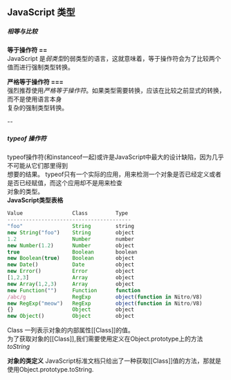 ## JavaScript 类型

##### 相等与比较
**等于操作符 ==**<br>
JavaScript 是*弱类型*的弱类型的语言，这就意味着，等于操作符会为了比较两个值而进行强制类型转换。

**严格等于操作符 ===**<br>
强烈推荐使用*严格等于操作符*。如果类型需要转换，应该在比较之前显式的转换，而不是使用语言本身<br>
复杂的强制类型转换。

--

##### typeof 操作符
typeof操作符(和instanceof一起)或许是JavaScript中最大的设计缺陷，因为几乎不可能从它们那里得到<br>
想要的结果。
typeof只有一个实际的应用，用来检测一个对象是否已经定义或者是否已经赋值，而这个应用却不是用来检查<br>
对象的类型。<br>
**JavaScript类型表格**
```javascript
Value                Class         Type
----------------------------------------
"foo"                String        string  
new String("foo")    String        object 
1.2                  Number        number
new Number(1.2)      Number        object
true                 Boolean       boolean
new Boolean(true)    Boolean       object
new Date()           Date          object
new Error()          Error         object
[1,2,3]              Array         object
new Array(1,2,3)     Array         object
new Function("")     Function      function
/abc/g               RegExp        object(function in Nitro/V8)
new RegExp("meow")   RegExp        object(function in Nitro/V8)
{}                   Object        object
new Object()         Object        object
```
Class 一列表示对象的内部属性[[Class]]的值。<br>
为了获取对象的[[Class]],我们需要使用定义在Object.prototype上的方法*toString*

**对象的类定义**
JavaScript标准文档只给出了一种获取[[Class]]值的方法，那就是使用Object.prototype.toString.
```javascript

```

